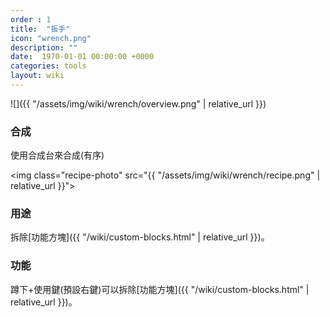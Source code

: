```yaml
---
order : 1
title:  "扳手"
icon: "wrench.png"
description: ""
date:  1970-01-01 00:00:00 +0000
categories: tools
layout: wiki
---
```


![]({{ "/assets/img/wiki/wrench/overview.png" | relative_url }})

### 合成

使用合成台來合成(有序)

<img class="recipe-photo" src="{{ "/assets/img/wiki/wrench/recipe.png" | relative_url }}">

### 用途

拆除[功能方塊]({{ "/wiki/custom-blocks.html" | relative_url }})。

### 功能

蹲下+使用鍵(預設右鍵)可以拆除[功能方塊]({{ "/wiki/custom-blocks.html" | relative_url }})。
